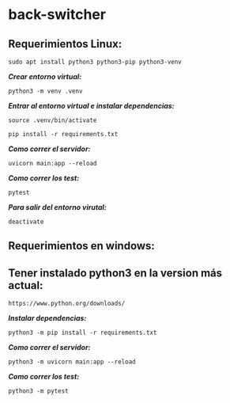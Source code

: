 # back-switcher

## **Requerimientos Linux:**
```
sudo apt install python3 python3-pip python3-venv
```

***Crear entorno virtual:***

```
python3 -m venv .venv
```

***Entrar al entorno virtual e instalar dependencias:***

```
source .venv/bin/activate
```

```
pip install -r requirements.txt
```

***Como correr el servidor:***

```
uvicorn main:app --reload
```

***Como correr los test:***

```
pytest
```

***Para salir del entorno virutal:***

```
deactivate
```

## **Requerimientos en windows:**

## **Tener instalado python3 en la version más actual:**
```
https://www.python.org/downloads/
```

***Instalar dependencias:***

```
python3 -m pip install -r requirements.txt
```

***Como correr el servidor:***
```
python3 -m uvicorn main:app --reload
```
***Como correr los test:***

```
python3 -m pytest
```